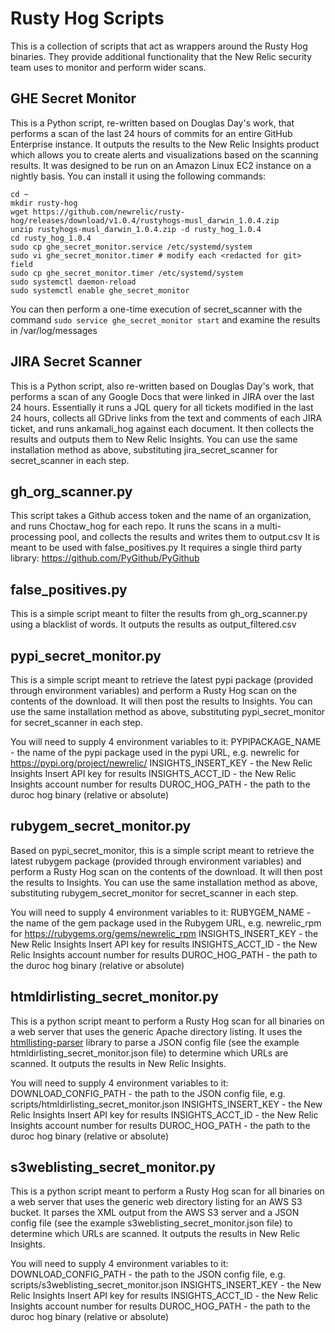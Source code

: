 # Rusty Hog Scripts

This is a collection of scripts that act as wrappers around the Rusty Hog binaries.
They provide additional functionality that the New Relic security team uses to monitor
and perform wider scans.

## GHE Secret Monitor

This is a Python script, re-written based on Douglas Day's work, that performs a scan
of the last 24 hours of commits for an entire GitHub Enterprise instance. It outputs
the results to the New Relic Insights product which allows you to create alerts and 
visualizations based on the scanning results. It was designed to be run on an Amazon Linux
EC2 instance on a nightly basis. You can install it using the following commands:

```shell script
cd ~
mkdir rusty-hog
wget https://github.com/newrelic/rusty-hog/releases/download/v1.0.4/rustyhogs-musl_darwin_1.0.4.zip
unzip rustyhogs-musl_darwin_1.0.4.zip -d rusty_hog_1.0.4
cd rusty_hog_1.0.4
sudo cp ghe_secret_monitor.service /etc/systemd/system
sudo vi ghe_secret_monitor.timer # modify each <redacted for git> field
sudo cp ghe_secret_monitor.timer /etc/systemd/system
sudo systemctl daemon-reload 
sudo systemctl enable ghe_secret_monitor
```

You can then perform a one-time execution of secret_scanner with the command 
`sudo service ghe_secret_monitor start` and examine the results in /var/log/messages

## JIRA Secret Scanner

This is a Python script, also re-written based on Douglas Day's work, that performs a
scan of any Google Docs that were linked in JIRA over the last 24 hours. Essentially 
it runs a JQL query for all tickets modified in the last 24 hours, collects all GDrive 
links from the text and comments of each JIRA ticket, and runs ankamali_hog against each
document. It then collects the results and outputs them to New Relic Insights. You can use 
the same installation method as above, substituting jira_secret_scanner for secret_scanner
in each step.

## gh_org_scanner.py

This script takes a Github access token and the name of an organization, and runs
Choctaw_hog for each repo. It runs the scans in a multi-processing pool, and collects
the results and writes them to output.csv It is meant to be used with false_positives.py
It requires a single third party library: https://github.com/PyGithub/PyGithub

## false_positives.py

This is a simple script meant to filter the results from gh_org_scanner.py using a 
blacklist of words. It outputs the results as output_filtered.csv

## pypi_secret_monitor.py

This is a simple script meant to retrieve the latest pypi package (provided through environment variables) and perform a
Rusty Hog scan on the contents of the download. It will then post the results to Insights.  You can use 
the same installation method as above, substituting pypi_secret_monitor for secret_scanner
in each step.

You will need to supply 4 environment variables to it:
PYPIPACKAGE_NAME - the name of the pypi package used in the pypi URL, e.g. newrelic for https://pypi.org/project/newrelic/
INSIGHTS_INSERT_KEY - the New Relic Insights Insert API key for results
INSIGHTS_ACCT_ID - the New Relic Insights account number for results
DUROC_HOG_PATH - the path to the duroc hog binary (relative or absolute)

## rubygem_secret_monitor.py

Based on pypi_secret_monitor, this is a simple script meant to retrieve the latest rubygem package (provided through 
environment variables) and perform a Rusty Hog scan on the contents of the download. It will then post the results to 
Insights. You can use the same installation method as above, substituting rubygem_secret_monitor for secret_scanner
in each step.

You will need to supply 4 environment variables to it:
RUBYGEM_NAME - the name of the gem package used in the Rubygem URL, e.g. newrelic_rpm for https://rubygems.org/gems/newrelic_rpm
INSIGHTS_INSERT_KEY - the New Relic Insights Insert API key for results
INSIGHTS_ACCT_ID - the New Relic Insights account number for results
DUROC_HOG_PATH - the path to the duroc hog binary (relative or absolute)

## htmldirlisting_secret_monitor.py

This is a python script meant to perform a Rusty Hog scan for all binaries on a web server that uses the generic
Apache directory listing. It uses the [htmllisting-parser](https://github.com/gumblex/htmllisting-parser) library 
to parse a JSON config file (see the example htmldirlisting_secret_monitor.json file) to determine which URLs are scanned.
It outputs the results in New Relic Insights.

You will need to supply 4 environment variables to it:
DOWNLOAD_CONFIG_PATH - the path to the JSON config file, e.g. scripts/htmldirlisting_secret_monitor.json
INSIGHTS_INSERT_KEY - the New Relic Insights Insert API key for results
INSIGHTS_ACCT_ID - the New Relic Insights account number for results
DUROC_HOG_PATH - the path to the duroc hog binary (relative or absolute)

## s3weblisting_secret_monitor.py

This is a python script meant to perform a Rusty Hog scan for all binaries on a web server that uses the generic
web directory listing for an AWS S3 bucket. It parses the XML output from the AWS S3 server and a JSON config file 
(see the example s3weblisting_secret_monitor.json file) to determine which URLs are scanned.
It outputs the results in New Relic Insights.

You will need to supply 4 environment variables to it:
DOWNLOAD_CONFIG_PATH - the path to the JSON config file, e.g. scripts/s3weblisting_secret_monitor.json
INSIGHTS_INSERT_KEY - the New Relic Insights Insert API key for results
INSIGHTS_ACCT_ID - the New Relic Insights account number for results
DUROC_HOG_PATH - the path to the duroc hog binary (relative or absolute)